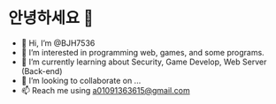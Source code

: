 # 안녕하세요 👋

- 👋 Hi, I’m @BJH7536
- 👀 I’m interested in programming web, games, and some programs.
- 🌱 I’m currently learning about Security, Game Develop, Web Server (Back-end)
- 💞️ I’m looking to collaborate on ...
- 📫 Reach me using a01091363615@gmail.com

<!---
BJH7536/BJH7536 is a ✨ special ✨ repository because its `README.md` (this file) appears on your GitHub profile.
You can click the Preview link to take a look at your changes.
--->

